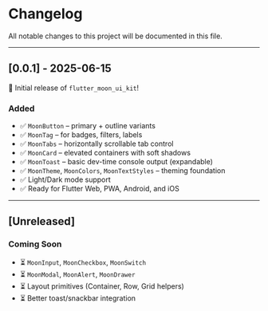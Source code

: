 # Changelog

All notable changes to this project will be documented in this file.

---

## [0.0.1] - 2025-06-15

🎉 Initial release of `flutter_moon_ui_kit`!

### Added

- ✅ `MoonButton` – primary + outline variants
- ✅ `MoonTag` – for badges, filters, labels
- ✅ `MoonTabs` – horizontally scrollable tab control
- ✅ `MoonCard` – elevated containers with soft shadows
- ✅ `MoonToast` – basic dev-time console output (expandable)
- ✅ `MoonTheme`, `MoonColors`, `MoonTextStyles` – theming foundation
- ✅ Light/Dark mode support
- ✅ Ready for Flutter Web, PWA, Android, and iOS

---

## [Unreleased]

### Coming Soon

- ⏳ `MoonInput`, `MoonCheckbox`, `MoonSwitch`
- ⏳ `MoonModal`, `MoonAlert`, `MoonDrawer`
- ⏳ Layout primitives (Container, Row, Grid helpers)
- ⏳ Better toast/snackbar integration
